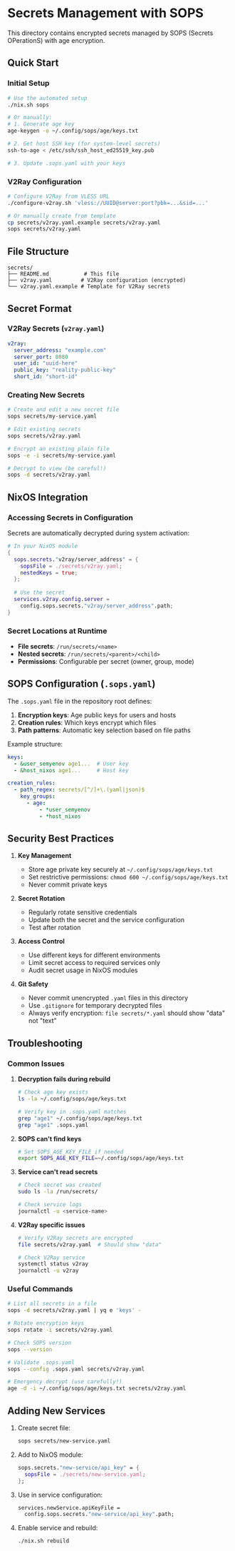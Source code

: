 # Secrets Management with SOPS

This directory contains encrypted secrets managed by SOPS (Secrets OPerationS) with age encryption.

## Quick Start

### Initial Setup

```bash
# Use the automated setup
./nix.sh sops

# Or manually:
# 1. Generate age key
age-keygen -o ~/.config/sops/age/keys.txt

# 2. Get host SSH key (for system-level secrets)
ssh-to-age < /etc/ssh/ssh_host_ed25519_key.pub

# 3. Update .sops.yaml with your keys
```

### V2Ray Configuration

```bash
# Configure V2Ray from VLESS URL
./configure-v2ray.sh 'vless://UUID@server:port?pbk=...&sid=...'

# Or manually create from template
cp secrets/v2ray.yaml.example secrets/v2ray.yaml
sops secrets/v2ray.yaml
```

## File Structure

```
secrets/
├── README.md           # This file
├── v2ray.yaml         # V2Ray configuration (encrypted)
└── v2ray.yaml.example # Template for V2Ray secrets
```

## Secret Format

### V2Ray Secrets (`v2ray.yaml`)

```yaml
v2ray:
  server_address: "example.com"
  server_port: 8080
  user_id: "uuid-here"
  public_key: "reality-public-key"
  short_id: "short-id"
```

### Creating New Secrets

```bash
# Create and edit a new secret file
sops secrets/my-service.yaml

# Edit existing secrets
sops secrets/v2ray.yaml

# Encrypt an existing plain file
sops -e -i secrets/my-service.yaml

# Decrypt to view (be careful!)
sops -d secrets/v2ray.yaml
```

## NixOS Integration

### Accessing Secrets in Configuration

Secrets are automatically decrypted during system activation:

```nix
# In your NixOS module
{
  sops.secrets."v2ray/server_address" = {
    sopsFile = ./secrets/v2ray.yaml;
    nestedKeys = true;
  };
  
  # Use the secret
  services.v2ray.config.server = 
    config.sops.secrets."v2ray/server_address".path;
}
```

### Secret Locations at Runtime

- **File secrets**: `/run/secrets/<name>`
- **Nested secrets**: `/run/secrets/<parent>/<child>`
- **Permissions**: Configurable per secret (owner, group, mode)

## SOPS Configuration (`.sops.yaml`)

The `.sops.yaml` file in the repository root defines:

1. **Encryption keys**: Age public keys for users and hosts
2. **Creation rules**: Which keys encrypt which files
3. **Path patterns**: Automatic key selection based on file paths

Example structure:
```yaml
keys:
  - &user_semyenov age1...  # User key
  - &host_nixos age1...     # Host key

creation_rules:
  - path_regex: secrets/[^/]+\.(yaml|json)$
    key_groups:
      - age:
          - *user_semyenov
          - *host_nixos
```

## Security Best Practices

1. **Key Management**
   - Store age private key securely at `~/.config/sops/age/keys.txt`
   - Set restrictive permissions: `chmod 600 ~/.config/sops/age/keys.txt`
   - Never commit private keys

2. **Secret Rotation**
   - Regularly rotate sensitive credentials
   - Update both the secret and the service configuration
   - Test after rotation

3. **Access Control**
   - Use different keys for different environments
   - Limit secret access to required services only
   - Audit secret usage in NixOS modules

4. **Git Safety**
   - Never commit unencrypted `.yaml` files in this directory
   - Use `.gitignore` for temporary decrypted files
   - Always verify encryption: `file secrets/*.yaml` should show "data" not "text"

## Troubleshooting

### Common Issues

1. **Decryption fails during rebuild**
   ```bash
   # Check age key exists
   ls -la ~/.config/sops/age/keys.txt
   
   # Verify key in .sops.yaml matches
   grep "age1" ~/.config/sops/age/keys.txt
   grep "age1" .sops.yaml
   ```

2. **SOPS can't find keys**
   ```bash
   # Set SOPS_AGE_KEY_FILE if needed
   export SOPS_AGE_KEY_FILE=~/.config/sops/age/keys.txt
   ```

3. **Service can't read secrets**
   ```bash
   # Check secret was created
   sudo ls -la /run/secrets/
   
   # Check service logs
   journalctl -u <service-name>
   ```

4. **V2Ray specific issues**
   ```bash
   # Verify V2Ray secrets are encrypted
   file secrets/v2ray.yaml  # Should show "data"
   
   # Check V2Ray service
   systemctl status v2ray
   journalctl -u v2ray
   ```

### Useful Commands

```bash
# List all secrets in a file
sops -d secrets/v2ray.yaml | yq e 'keys' -

# Rotate encryption keys
sops rotate -i secrets/v2ray.yaml

# Check SOPS version
sops --version

# Validate .sops.yaml
sops --config .sops.yaml secrets/v2ray.yaml

# Emergency decrypt (use carefully!)
age -d -i ~/.config/sops/age/keys.txt secrets/v2ray.yaml
```

## Adding New Services

1. Create secret file:
   ```bash
   sops secrets/new-service.yaml
   ```

2. Add to NixOS module:
   ```nix
   sops.secrets."new-service/api_key" = {
     sopsFile = ./secrets/new-service.yaml;
   };
   ```

3. Use in service configuration:
   ```nix
   services.newService.apiKeyFile = 
     config.sops.secrets."new-service/api_key".path;
   ```

4. Enable service and rebuild:
   ```bash
   ./nix.sh rebuild
   ```